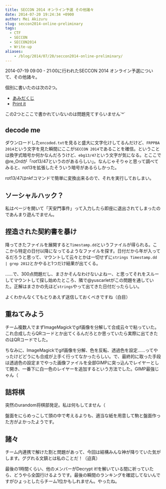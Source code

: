 ```yaml
---
title: SECCON 2014 オンライン予選 その他諸々
date: 2014-07-20 19:24:34 +0900
author: Mei Akizuru
slug: seccon2014-online-preliminary
tags:
  - CTF
  - SECCON
  - SECCON2014
  - Write-up
aliases:
    - /blog/2014/07/20/seccon2014-online-preliminary/
---
```


2014-07-19 09:00 - 21:00に行われたSECCON 2014 オンライン予選について、その他諸々。

個別に書いたのは次の2つ。

* [あみだくじ](/blog/2014/07/20/seccon2014-online-amida/)
* [Print it](/blog/2014/07/20/seccon2014-online-printit/)

この2つとここで書かれていないのは問題見てすらいません˙꒳˙

## decode me

ダウンロードした`encoded.txt`を見ると盛大に文字化けしてるんだけど、`FRPPBA 2014`という文字を見た瞬間にここが`SECCON 2014`であることを確信。ということは換字式暗号か何かなんだろうけど、`ebg13/47`という文字が気になる。とここで@re_Ordが「rot13/47というのがあるらしい」。なんじゃそりゃと思って調べてみると、rot13を拡張したそういう暗号があるらしかった。

rot13/47はnkfコマンドで簡単に変換出来るので、それを実行しておしまい。

## ソーシャルハック？

私はページを開いて「天安門事件」って入力したら即座に退出されてしまったのであんまり遊んでません。

## 捏造された契約書を暴け

降ってきたファイルを展開すると`Timestamp.dd`というファイルが得られる。ここから特定の日付以降になってるようなファイルを探す。日付だから年が入ってるだろうと思って、マウントして云々とかは一切せずに`strings Timestamp.dd | grep 2012`とかやると1つだけ結果が出てくる。

……で、300点問題だし、まさかそんなわけないよねー、と思ってそれをスルーしてマウントして探し始めたところ、隣で@yuscarletがこの問題を通していた。正解はまさかの先ほど`strings`やって出てきた日付だったらしい。

よくわかんなくてもとりあえず送信しておくべきですね（白目）

## 重ねてみよう

チーム複数人でまずImageMagickでgif画像を分解して合成云々で粘っていた。これ合成したらQRコードとか出てくるんだろとか思っていたら実際に出てきたのはQRコードでした。

ちなみに、ImageMagickでgif画像を分解、色を反転、透過色を設定……ってやったけどどうにも合成が上手く行ってなかったらしい。で、最終的に取った手段は透過色の設定までやった画像ファイルを全部GIMPに突っ込んでレイヤーとして開き、一番下に白一色のレイヤーを追加するという方法でした。GIMP最強じゃん（

## 詰将棋

突然のurandom将棋部発足。私は何もしてません（

盤面をにらめっこして頭の中で考えるよりも、適当な紙を用意して駒と盤面作った方がよかったようです。

## 諸々

チーム内連携で解けた割と問題があって、今回は結構みんな神が降りていた気がします。ググれる文鎮とは私のことだ！（迫真）

最後の1時間くらい、他のメンバーがDecrypt it!を解いている間に祈っていたら、どうやら全国行けるようです。最後の瞬間のランキングを確認してないんですがひょっとしたらチーム1位かもしれません。やったね。